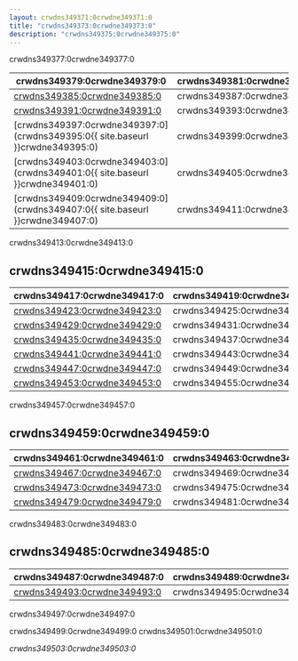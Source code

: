 ```yaml
---
layout: crwdns349371:0crwdne349371:0
title: "crwdns349373:0crwdne349373:0"
description: "crwdns349375:0crwdne349375:0"
---
```



crwdns349377:0crwdne349377:0

| crwdns349379:0crwdne349379:0                                                   | crwdns349381:0crwdne349381:0 |
| ------------------------------------------------------------------------------ | ---------------------------- |
| <a href="crwdns349383:0{{ site.baseurl }}crwdne349383:0">crwdns349385:0crwdne349385:0</a>                                                      | crwdns349387:0crwdne349387:0 |
| <a href="crwdns349389:0{{ site.baseurl }}crwdne349389:0">crwdns349391:0crwdne349391:0</a>                                                      | crwdns349393:0crwdne349393:0 |
| [crwdns349397:0crwdne349397:0](crwdns349395:0{{ site.baseurl }}crwdne349395:0) | crwdns349399:0crwdne349399:0 |
| [crwdns349403:0crwdne349403:0](crwdns349401:0{{ site.baseurl }}crwdne349401:0) | crwdns349405:0crwdne349405:0 |
| [crwdns349409:0crwdne349409:0](crwdns349407:0{{ site.baseurl }}crwdne349407:0) | crwdns349411:0crwdne349411:0 |
crwdns349413:0crwdne349413:0

## crwdns349415:0crwdne349415:0

| crwdns349417:0crwdne349417:0 | crwdns349419:0crwdne349419:0 |
| ---------------------------- | ---------------------------- |
| <a href="crwdns349421:0{{ site.baseurl }}crwdne349421:0">crwdns349423:0crwdne349423:0</a>    | crwdns349425:0crwdne349425:0 |
| <a href="crwdns349427:0{{ site.baseurl }}crwdne349427:0">crwdns349429:0crwdne349429:0</a>    | crwdns349431:0crwdne349431:0 |
| <a href="crwdns349433:0{{ site.baseurl }}crwdne349433:0">crwdns349435:0crwdne349435:0</a>    | crwdns349437:0crwdne349437:0 |
| <a href="crwdns349439:0{{ site.baseurl }}crwdne349439:0">crwdns349441:0crwdne349441:0</a>    | crwdns349443:0crwdne349443:0 |
| <a href="crwdns349445:0{{ site.baseurl }}crwdne349445:0">crwdns349447:0crwdne349447:0</a>    | crwdns349449:0crwdne349449:0 |
| <a href="crwdns349451:0{{ site.baseurl }}crwdne349451:0">crwdns349453:0crwdne349453:0</a>    | crwdns349455:0crwdne349455:0 |
crwdns349457:0crwdne349457:0

## crwdns349459:0crwdne349459:0

| crwdns349461:0crwdne349461:0 | crwdns349463:0crwdne349463:0 |
| ---------------------------- | ---------------------------- |
| <a href="crwdns349465:0{{ site.baseurl }}crwdne349465:0">crwdns349467:0crwdne349467:0</a>    | crwdns349469:0crwdne349469:0 |
| <a href="crwdns349471:0{{ site.baseurl }}crwdne349471:0">crwdns349473:0crwdne349473:0</a>    | crwdns349475:0crwdne349475:0 |
| <a href="crwdns349477:0{{ site.baseurl }}crwdne349477:0">crwdns349479:0crwdne349479:0</a>   | crwdns349481:0crwdne349481:0 |
crwdns349483:0crwdne349483:0


## crwdns349485:0crwdne349485:0

| crwdns349487:0crwdne349487:0 | crwdns349489:0crwdne349489:0 |
| ---------------------------- | ---------------------------- |
| <a href="crwdns349491:0{{ site.baseurl }}crwdne349491:0">crwdns349493:0crwdne349493:0</a>   | crwdns349495:0crwdne349495:0 |
crwdns349497:0crwdne349497:0

crwdns349499:0crwdne349499:0 crwdns349501:0crwdne349501:0

_crwdns349503:0crwdne349503:0_
